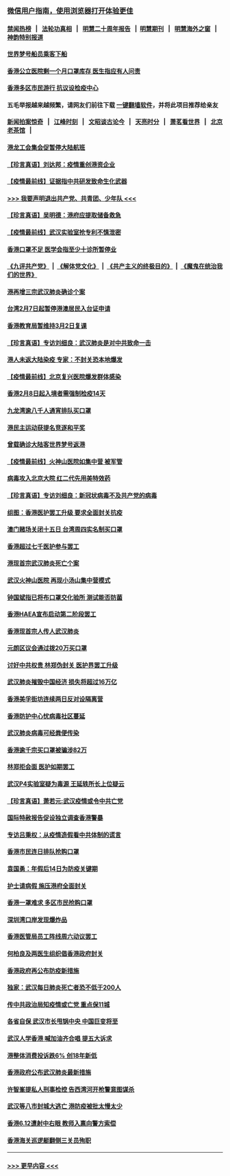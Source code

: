 ### [微信用户指南，使用浏览器打开体验更佳](https://github.com/gfw-breaker/banned-news1/blob/master/indexes/wechat-guide.md?t=0)
#### [禁闻热榜](热点新闻.md?t=0)  &nbsp;&nbsp;|&nbsp;&nbsp; [法轮功真相](https://github.com/gfw-breaker/truth/blob/master/README.md?t=0) &nbsp;&nbsp;|&nbsp;&nbsp; [明慧二十周年报告](https://github.com/gfw-breaker/mh-reports/blob/master/README.md?t=0) &nbsp;&nbsp;|&nbsp;&nbsp;[明慧期刊](https://github.com/gfw-breaker/mh-qikan) &nbsp;&nbsp;|&nbsp;&nbsp; [明慧海外之窗](https://github.com/gfw-breaker/mh-news/blob/master/README.md?t=0) &nbsp;&nbsp;|&nbsp;&nbsp; [神韵特别报道](https://github.com/gfw-breaker/mh-news/blob/master/shenyun.md?t=0)
#### [世界梦号船员乘客下船](../pages/nsc415/n11856883.md?t=02101111) 
#### [香港公立医院剩一个月口罩库存 医生指应有人问责](../pages/nsc415/n11856875.md?t=02101111) 
#### [香港多区市民游行 抗议设检疫中心](../pages/nsc415/n11856866.md?t=02101111) 
#### 五毛举报越来越频繁，请网友们前往下载 [一键翻墙软件](https://github.com/gfw-breaker/ssr-accounts)，并将此项目推荐给亲友
#### [新闻拍案惊奇](https://github.com/gfw-breaker/banned-news1/blob/master/pages/link4.md) &nbsp;&nbsp;|&nbsp;&nbsp; [江峰时刻](https://github.com/gfw-breaker/banned-news1/blob/master/pages/link4.md) &nbsp;&nbsp;|&nbsp;&nbsp; [文昭谈古论今](https://github.com/gfw-breaker/banned-news1/blob/master/pages/link4.md) &nbsp;&nbsp;|&nbsp;&nbsp; [天亮时分](https://github.com/gfw-breaker/banned-news1/blob/master/pages/link4.md) &nbsp;&nbsp;|&nbsp;&nbsp; [萧茗看世界](https://github.com/gfw-breaker/banned-news1/blob/master/pages/link4.md) &nbsp;&nbsp;|&nbsp;&nbsp; [北京老茶馆](https://github.com/gfw-breaker/banned-news1/blob/master/pages/link4.md) &nbsp;&nbsp;|&nbsp;&nbsp; 
#### [港龙工会集会促暂停大陆航班](../pages/nsc415/n11856840.md?t=02101111) 
#### [【珍言真语】刘达邦：疫情重创港资企业](../pages/nsc415/n11854274.md?t=02101111) 
#### [【疫情最前线】证据指中共研发致命生化武器](../pages/nsc415/n11853087.md?t=02101111) 
#### [>>> 我要声明退出共产党、共青团、少年队 <<<](https://github.com/begood0513/goodnews/blob/master/quit/letter.md) 
#### [【珍言真语】吴明德：港府应提取储备救急](../pages/nsc415/n11852734.md?t=02101111) 
#### [【疫情最前线】武汉实验室抢专利不慎泄密](../pages/nsc415/n11850310.md?t=02101111) 
#### [香港口罩不足 医学会指至少十诊所暂停业](../pages/nsc415/n11850301.md?t=02101111) 
#### [《九评共产党》](https://github.com/begood0513/9ping.md/blob/master/README.md) &nbsp;|&nbsp; [《解体党文化》](../../../../jtdwh.md/blob/master/README.md)  &nbsp;|&nbsp; [《共产主义的终极目的》](../../../../gczydzjmd.md/blob/master/README.md) &nbsp;|&nbsp; [《魔鬼在统治我们的世界》](../../../../mgztzwmdsj.md/blob/master/README.md) 
#### [港再增三宗武汉肺炎确诊个案](../pages/nsc415/n11850328.md?t=02101111) 
#### [台湾2月7日起暂停港澳居民入台证申请](../pages/nsc415/n11850304.md?t=02101111) 
#### [香港教育局暂维持3月2日复课](../pages/nsc415/n11850260.md?t=02101111) 
#### [【珍言真语】专访刘细良：武汉肺炎是对中共致命一击](../pages/nsc415/n11849934.md?t=02101111) 
#### [港人未返大陆染疫 专家：不封关恐本地爆发](../pages/nsc415/n11848021.md?t=02101111) 
#### [【疫情最前线】北京复兴医院爆发群体感染](../pages/nsc415/n11847626.md?t=02101111) 
#### [香港2月8日起入境者需强制检疫14天](../pages/nsc415/n11847658.md?t=02101111) 
#### [九龙湾逾八千人通宵排队买口罩](../pages/nsc415/n11847647.md?t=02101111) 
#### [港民主运动获提名竞逐和平奖](../pages/nsc415/n11847633.md?t=02101111) 
#### [曾载确诊大陆客世界梦号返港](../pages/nsc415/n11847608.md?t=02101111) 
#### [【疫情最前线】火神山医院如集中营 被军管](../pages/nsc415/n11847524.md?t=02101111) 
#### [病毒攻入北京大院 红二代先用美特效药](../pages/nsc415/n11847427.md?t=02101111) 
#### [【珍言真语】专访刘细良：新冠状病毒不及共产党的病毒](../pages/nsc415/n11847164.md?t=02101111) 
#### [组图：香港医护罢工升级 要求全面封关抗疫](../pages/nsc415/n11844107.md?t=02101111) 
#### [澳门赌场关闭十五日 台湾周四实名制买口罩](../pages/nsc415/n11845083.md?t=02101111) 
#### [香港超过七千医护参与罢工](../pages/nsc415/n11845051.md?t=02101111) 
#### [港现首宗武汉肺炎死亡个案](../pages/nsc415/n11844998.md?t=02101111) 
#### [武汉火神山医院 再现小汤山集中营模式](../pages/nsc415/n11844763.md?t=02101111) 
#### [钟国斌指已将布口罩交化验所 测试能否防菌](../pages/nsc415/n11842783.md?t=02101111) 
#### [香港HAEA宣布启动第二阶段罢工](../pages/nsc415/n11842723.md?t=02101111) 
#### [香港现首宗人传人武汉肺炎](../pages/nsc415/n11842766.md?t=02101111) 
#### [元朗区议会通过拨20万买口罩](../pages/nsc415/n11842754.md?t=02101111) 
#### [讨好中共权贵 林郑伪封关 医护界罢工升级](../pages/nsc415/n11842359.md?t=02101111) 
#### [武汉肺炎摧毁中国经济 损失将超过16万亿](../pages/nsc415/n11839723.md?t=02101111) 
#### [香港美孚街坊连续两日反对设隔离营](../pages/nsc415/n11839962.md?t=02101111) 
#### [香港防护中心忧病毒社区蔓延](../pages/nsc415/n11839933.md?t=02101111) 
#### [武汉肺炎病毒可经粪便传染](../pages/nsc415/n11839939.md?t=02101111) 
#### [香港逾千宗买口罩被骗涉82万](../pages/nsc415/n11839914.md?t=02101111) 
#### [林郑拒会面 医护如期罢工](../pages/nsc415/n11839892.md?t=02101111) 
#### [武汉P4实验室疑为毒源 王延轶所长上位疑云](../pages/nsc415/n11835543.md?t=02101111) 
#### [【珍言真语】萧若元:武汉疫情或令中共亡党](../pages/nsc415/n11829394.md?t=02101111) 
#### [国际特赦报告促设独立调查香港警暴](../pages/nsc415/n11833845.md?t=02101111) 
#### [专访吕秉权：从疫情造假看中共体制的谎言](../pages/nsc415/n11833813.md?t=02101111) 
#### [香港市民连日排队抢购口罩](../pages/nsc415/n11833794.md?t=02101111) 
#### [袁国勇：年假后14日为防疫关键期](../pages/nsc415/n11831088.md?t=02101111) 
#### [护士请病假 施压港府全面封关](../pages/nsc415/n11831030.md?t=02101111) 
#### [香港一罩难求 多区市民抢购口罩](../pages/nsc415/n11831002.md?t=02101111) 
#### [深圳湾口岸发现爆炸品](../pages/nsc415/n11828802.md?t=02101111) 
#### [香港医管局员工阵线周六动议罢工](../pages/nsc415/n11828762.md?t=02101111) 
#### [何柏良及两医生组织倡香港政府封关](../pages/nsc415/n11828749.md?t=02101111) 
#### [香港政府再公布防疫新措施](../pages/nsc415/n11828716.md?t=02101111) 
#### [独家：武汉每日肺炎死亡者恐不低于200人](../pages/nsc415/n11828240.md?t=02101111) 
#### [传中共政治局知疫情或亡党 重点保11城](../pages/nsc415/n11828145.md?t=02101111) 
#### [各省自保 武汉市长甩锅中央 中国巨变将至](../pages/nsc415/n11828021.md?t=02101111) 
#### [武汉人学香港 喊加油齐合唱 提五大诉求](../pages/nsc415/n11827046.md?t=02101111) 
#### [港整体消费投诉跌6% 创18年新低](../pages/nsc415/n11817280.md?t=02101111) 
#### [香港政府公布武汉肺炎最新措施](../pages/nsc415/n11817152.md?t=02101111) 
#### [许智峯提私人刑事检控 告西湾河开枪警意图谋杀](../pages/nsc415/n11817132.md?t=02101111) 
#### [武汉等八市封城大逃亡 港防疫被批太慢太少](../pages/nsc415/n11817058.md?t=02101111) 
#### [香港6.12遭射中右眼 教师入禀向警方索偿](../pages/nsc415/n11814678.md?t=02101111) 
#### [香港海关巡逻艇翻侧三关员殉职](../pages/nsc415/n11814604.md?t=02101111) 

----
#### [ >>> 更早内容 <<< ](../indexes/nsc415-earlier.md)
